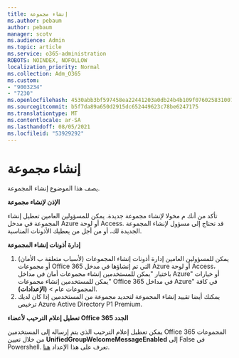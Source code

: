 ```yaml
---
title: إنشاء مجموعة
ms.author: pebaum
author: pebaum
manager: scotv
ms.audience: Admin
ms.topic: article
ms.service: o365-administration
ROBOTS: NOINDEX, NOFOLLOW
localization_priority: Normal
ms.collection: Adm_O365
ms.custom:
- "9003234"
- "7230"
ms.openlocfilehash: 4530abb3bf597458ea22441203a0db24b4b109f0760258310072891014c4b454
ms.sourcegitcommit: b5f7da89a650d2915dc652449623c78be6247175
ms.translationtype: MT
ms.contentlocale: ar-SA
ms.lasthandoff: 08/05/2021
ms.locfileid: "53929292"
---
```

# <a name="create-a-group"></a>إنشاء مجموعة

يصف هذا الموضوع إنشاء المجموعة.

**الإذن لإنشاء مجموعة**

تأكد من أنك م مخولا لإنشاء مجموعة جديدة. يمكن للمسؤولين العامين تعطيل إنشاء المجموعة في مدخل Azure أو لوحة Access. قد تحتاج إلى مسؤول لإنشاء المجموعة الجديدة لك، أو من أجل من يعطيك الأذونات المناسبة.

**إدارة أذونات إنشاء المجموعة**

1. يمكن للمسؤولين العامين إدارة أذونات إنشاء المجموعات (لأسباب متعلقة ب الأمان) أو مجموعات Office 365 التي تم إنشاؤها في مدخل Azure أو لوحة Access، باختيار "يمكن للمستخدمين إنشاء مجموعات أمان في مداخل Azure" أو خيارات "يمكن للمستخدمين إنشاء مجموعات Office 365 في مداخل Azure" في كافة المجموعات عام  >  **(الإعدادات)**.
2. يمكنك أيضا تقييد إنشاء المجموعة لتحديد مجموعة من المستخدمين إذا كان لديك ترخيص Azure Active Directory P1 Premium.

**تعطيل إعلام الترحيب لأعضاء Office 365 الجدد**

يمكن تعطيل إعلام الترحيب الذي يتم إرساله إلى المستخدمين Office 365 المجموعات من خلال تعيين **UnifiedGroupWelcomeMessageEnabled** إلى False في Powershell. تعرف على هذا الإعداد [هنا](https://docs.microsoft.com/powershell/module/exchange/set-unifiedgroup?view=exchange-ps&preserve-view=true).


